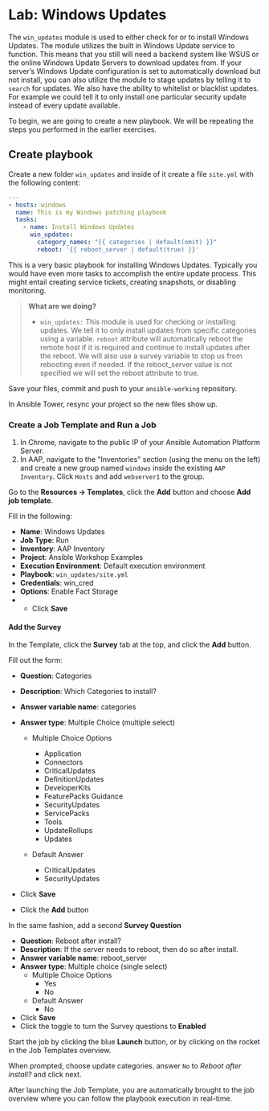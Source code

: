 # Lab: Windows Updates

The `win_updates` module is used to either check for or to install Windows Updates. The module utilizes the built in Windows Update service to function. This means that you still will need a backend system like WSUS or the online Windows Update Servers to download updates from. If your server’s Windows Update configuration is set to automatically download but not install, you can also utilize the module to stage updates by telling it to `search` for updates. We also have the ability to whitelist or blacklist updates. For example we could tell it to only install one particular security update instead of every update available.

To begin, we are going to create a new playbook. We will be repeating the steps you performed in the earlier exercises.

## Create playbook

Create a new folder `win_updates` and inside of it create a file `site.yml` with the following content:

```yaml
---
- hosts: windows
  name: This is my Windows patching playbook
  tasks:
    - name: Install Windows Updates
      win_updates:
        category_names: "{{ categories | default(omit) }}"
        reboot: '{{ reboot_server | default(true) }}'
```

This is a very basic playbook for installing Windows Updates. Typically you would have even more tasks to accomplish the entire update process. This might entail creating service tickets, creating snapshots, or disabling monitoring.

>**What are we doing?**
>
>- `win_updates:` This module is used for checking or installing updates. We tell it to only install updates from specific categories using a variable. `reboot` attribute will automatically reboot the remote host if it is required and continue to install updates after the reboot. We will also use a survey variable to stop us from rebooting even if needed. If the reboot_server value is not specified we will set the reboot attribute to true.

Save your files, commit and push to your `ansible-working` repository. 

In Ansible Tower, resync your project so the new files show up. 



### Create a Job Template and Run a Job

1. In Chrome, navigate to the public IP of your Ansible Automation Platform Server.
2. In AAP, navigate to the "Inventories" section (using the menu on the left) and create a new group named `windows` inside the existing `AAP Inventory`. Click `Hosts` and add `webserver1` to the group.



Go to the **Resources -> Templates**, click the **Add** button and choose **Add job template**.

Fill in the following: 

* **Name**: Windows Updates
* **Job Type**: Run
* **Inventory**: AAP Inventory
* **Project**: Ansible Workshop Examples
* **Execution Environment**: Default execution environment 
* **Playbook**: `win_updates/site.yml`
* **Credentials**: win_cred
* **Options**: Enable Fact Storage
* * Click **Save**



#### Add the Survey

In the Template, click the **Survey** tab at the top, and click the **Add** button.

Fill out the form:

- **Question**: Categories
- **Description**: Which Categories to install?
- **Answer variable name**: categories
- **Answer type**: Multiple Choice (multiple select)
  - Multiple Choice Options
    - Application
    - Connectors
    - CriticalUpdates
    - DefinitionUpdates
    - DeveloperKits
    - FeaturePacks Guidance
    - SecurityUpdates
    - ServicePacks
    - Tools
    - UpdateRollups
    - Updates

  - Default Answer
    - CriticalUpdates
    - SecurityUpdates

- Click **Save**
- Click the **Add** button

In the same fashion, add a second **Survey Question**

- **Question**: Reboot after install?
- **Description**: If the server needs to reboot,  then do so after install.
- **Answer variable name**: reboot_server
- **Answer type**: Multiple choice (single select)
  - Multiple Choice Options
    - Yes
    - No
  - Default Answer
    - No
- Click **Save**
- Click the toggle to turn the Survey questions to **Enabled**

Start the job by clicking the blue **Launch** button, or by clicking on the rocket in the Job Templates overview. 

When prompted, choose update categories. answer `No` to *Reboot after install?* and click next.

After launching the Job Template, you are automatically brought to the job overview where you can follow the playbook execution in real-time.
